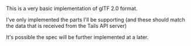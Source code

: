 This is a very basic implementation of glTF 2.0 format.

I've only implemented the parts I'll be supporting (and these should match the data that is received from the Tails API server)

It's possible the spec will be further implemented at a later.